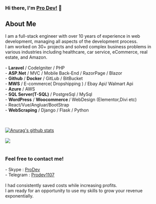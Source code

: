 
### Hi there, I'm [Pro Dev!](https://github.com/Monte4952/) 👋

<h2>About Me</h2>
<p>I am a full-stack engineer with over 10 years of experience in web development, managing all aspects of the development process.<br>
I am worked on 30+ projects and solved complex business problems in various industries including healthcare, car service, eCommerce, real estate, and Amazon.<br><br>
- <strong>Laravel</strong> / CodeIgniter / PHP<br>
- <strong>ASP.Net</strong> / MVC / Mobile Back-End / RazorPage / Blazor<br>
- <strong>Github</strong> / <strong>Docker</strong> / GitLub / BitBucket<br>
- <strong>MWS</strong> / E-commerce( Dropshipping ) / Ebay Api/ Walmart Api<br>
- <strong>Azure</strong> / AWS<br>
- <strong>SQL Server(T-SQL)</strong> / PostgreSql / MySql<br>
- <strong>WordPress</strong> / <strong>Woocommerce </strong>/ WebDesign (Elementor,Divi etc)<br>
- React/Vue/Angluar/BootStrap<br>  
- <strong>WebScraping</strong> / Django / Flask / Python<br>
  </p><br><br>
<a href="https://github.com/Monte4952/">
<img align="center" src="https://github-readme-stats.vercel.app/api?username=monte4952&show_icons=true&include_all_commits=true&theme=material-palenight" alt="Anurag's github stats" />
</a><br><br>
<a href="https://github.com/Monte4952/">
  <!-- Change the `github-readme-stats.vercel.app` to `github-readme-stats.vercel.app`  -->
<img align="center" src="https://github-readme-stats.vercel.app/api/top-langs/?username=monte4952&layout=compact&theme=material-palenight" />
</a><br><br>

<h3>Feel free to contact me!</h3>
 <p>- Skype : <a target="_blank" href="https://join.skype.com/invite/DPJ543uKD4On">ProDev</a><br>
 - Telegram : <a target="_blank" href="https://t.me/Prodev1107">Prodev1107</a><br><br>
 I had consistently saved costs while increasing profits.<br>
 I am ready for an opportunity to use my skills to grow your revenue exponentially.</p>

